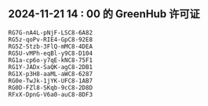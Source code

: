 ## 2024-11-21 14 : 00 的 GreenHub 许可证
```
RG7G-nA4L-pNjF-LSC8-6A82
RG5z-qoPv-RIE4-GpC8-92E8
RG5Z-Stzb-3FlQ-mMC8-4DEA
RG5U-vMPh-eqBl-y9C8-D104
RG1a-cp6o-y7qE-kNC8-75F1
RG1Y-JADx-SaQK-agC8-2DB1
RG1X-p3H8-aaML-aWC8-6287
RG0e-TwJk-1jYK-UFC8-1AB7
RG0D-FZl8-SKqb-9cC8-2D8D
RFxX-DpnG-V6a0-auC8-8DF3
```
